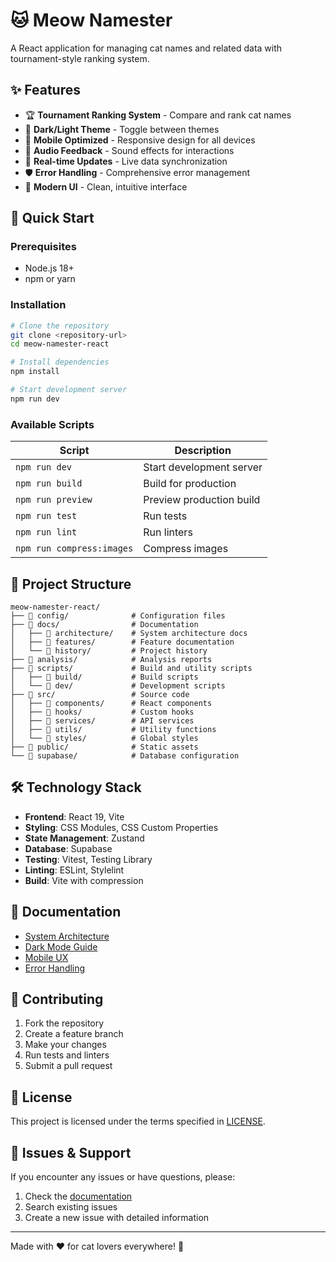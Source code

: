 # 🐱 Meow Namester

A React application for managing cat names and related data with tournament-style ranking system.

## ✨ Features

- 🏆 **Tournament Ranking System** - Compare and rank cat names
- 🌙 **Dark/Light Theme** - Toggle between themes
- 📱 **Mobile Optimized** - Responsive design for all devices
- 🎵 **Audio Feedback** - Sound effects for interactions
- 🔄 **Real-time Updates** - Live data synchronization
- 🛡️ **Error Handling** - Comprehensive error management
- 🎨 **Modern UI** - Clean, intuitive interface

## 🚀 Quick Start

### Prerequisites

- Node.js 18+
- npm or yarn

### Installation

```bash
# Clone the repository
git clone <repository-url>
cd meow-namester-react

# Install dependencies
npm install

# Start development server
npm run dev
```

### Available Scripts

| Script                    | Description              |
| ------------------------- | ------------------------ |
| `npm run dev`             | Start development server |
| `npm run build`           | Build for production     |
| `npm run preview`         | Preview production build |
| `npm run test`            | Run tests                |
| `npm run lint`            | Run linters              |
| `npm run compress:images` | Compress images          |

## 📁 Project Structure

```text
meow-namester-react/
├── 📁 config/              # Configuration files
├── 📁 docs/                # Documentation
│   ├── 📁 architecture/    # System architecture docs
│   ├── 📁 features/        # Feature documentation
│   └── 📁 history/         # Project history
├── 📁 analysis/            # Analysis reports
├── 📁 scripts/             # Build and utility scripts
│   ├── 📁 build/           # Build scripts
│   └── 📁 dev/             # Development scripts
├── 📁 src/                 # Source code
│   ├── 📁 components/      # React components
│   ├── 📁 hooks/           # Custom hooks
│   ├── 📁 services/        # API services
│   ├── 📁 utils/           # Utility functions
│   └── 📁 styles/          # Global styles
├── 📁 public/              # Static assets
└── 📁 supabase/            # Database configuration
```

## 🛠️ Technology Stack

- **Frontend**: React 19, Vite
- **Styling**: CSS Modules, CSS Custom Properties
- **State Management**: Zustand
- **Database**: Supabase
- **Testing**: Vitest, Testing Library
- **Linting**: ESLint, Stylelint
- **Build**: Vite with compression

## 📖 Documentation

- [System Architecture](./docs/architecture/COMPREHENSIVE_SYSTEM_REFERENCE.md)
- [Dark Mode Guide](./docs/features/DARK_MODE_README.md)
- [Mobile UX](./docs/features/MOBILE_ERGONOMICS_IMPROVEMENTS.md)
- [Error Handling](./docs/features/ERROR_HANDLING_README.md)

## 🤝 Contributing

1. Fork the repository
2. Create a feature branch
3. Make your changes
4. Run tests and linters
5. Submit a pull request

## 📄 License

This project is licensed under the terms specified in [LICENSE](./docs/LICENSE).

## 🐛 Issues & Support

If you encounter any issues or have questions, please:

1. Check the [documentation](./docs/)
2. Search existing issues
3. Create a new issue with detailed information

---

Made with ❤️ for cat lovers everywhere! 🐾
